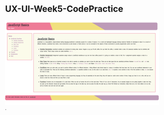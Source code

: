# UX-UI-Week5-CodePractice

![](https://github.com/HebaAlJassir/UX-UI-Week5-CodePractice/blob/main/Screen%20Shot%20.png).
